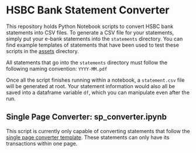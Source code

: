 # HSBC Bank Statement Converter

This repository holds Python Notebook scripts to convert HSBC bank statements into CSV files. To generate a CSV file for your statements, simply put your e-bank statements into the `statements` directory. You can find example templates of statements that have been used to test these scripts in the [assets](./assets) directory.

All statements that go into the `statements` directory must follow the following naming convention:
`YYYY-MM.pdf`

Once all the script finishes running within a notebook, a `statement.csv` file will be generated at root. Your statement information would also all be saved into a dataframe variable `df`, which you can manipulate even after the run.

## Single Page Converter: sp_converter.ipynb

This script is currently only capable of converting statements that follow the [single page converter template](./assets/sp-converter-sample-template.jpg). These statements can only have its transactions within one page.
